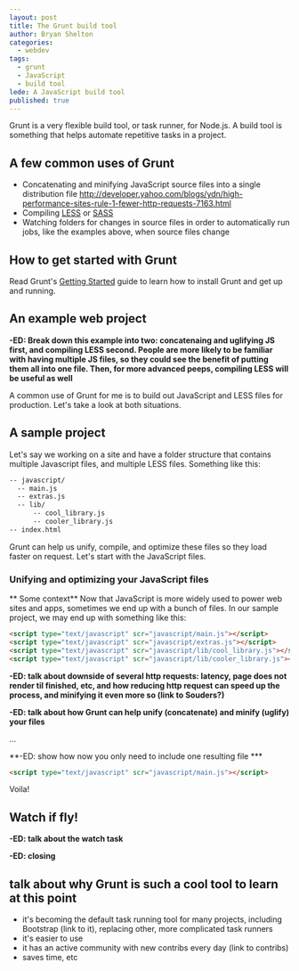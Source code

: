 ```yaml
---
layout: post
title: The Grunt build tool
author: Bryan Shelton
categories: 
  - webdev
tags: 
  - grunt
  - JavaScript
  - build tool
lede: A JavaScript build tool
published: true
---
```


Grunt is a very flexible build tool, or task runner, for Node.js. A build tool is something that helps automate repetitive tasks in a project.

## A few common uses of Grunt

- Concatenating and minifying JavaScript source files into a single distribution file http://developer.yahoo.com/blogs/ydn/high-performance-sites-rule-1-fewer-http-requests-7163.html
- Compiling [LESS](http://lesscss.org/) or [SASS](http://sass-lang.com/)
- Watching folders for changes in source files in order to automatically run jobs, like the examples above, when source files change

## How to get started with Grunt
Read Grunt's [Getting Started](http://gruntjs.com/getting-started) guide to learn how to install Grunt and get up and running.

## An example web project

**-ED: Break down this example into two: concatenaing and uglifying JS first, and compiling LESS second. People are more likely to be familiar with having multiple JS files, so they could see the benefit of putting them all into one file. Then, for more advanced peeps, compiling LESS will be useful as well**

A common use of Grunt for me is to build out JavaScript and LESS files for production. Let's take a look at both situations.

## A sample project

Let's say we working on a site and have a folder structure that contains multiple Javascript files, and multiple LESS files. Something like this:

```xml
-- javascript/
  -- main.js
  -- extras.js
  -- lib/
      -- cool_library.js
      -- cooler_library.js
-- index.html
```

Grunt can help us unify, compile, and optimize these files so they load faster on request. Let's start with the JavaScript files.

### Unifying and optimizing your JavaScript files
** Some context**
Now that JavaScript is more widely used to power web sites and apps, sometimes we end up with a bunch of files. In our sample project, we may end up with something like this:

```html
<script type="text/javascript" scr="javascript/main.js"></script>
<script type="text/javascript" scr="javascript/extras.js"></script>
<script type="text/javascript" scr="javascript/lib/cool_library.js"></script>
<script type="text/javascript" scr="javascript/lib/cooler_library.js"></script>
```
**-ED: talk about downside of several http requests: latency, page does not render til finished, etc, and how reducing http request can speed up the process, and minifying it even more so (link to Souders?)**

**-ED: talk about how Grunt can help unify (concatenate) and minify (uglify) your files**

...

**-ED: show how now you only need to include one resulting file ***
```html
<script type="text/javascript" scr="javascript/main.js"></script>
```

Voila!

## Watch if fly!
**-ED: talk about the watch task**

**-ED: closing**
## talk about why Grunt is such a cool tool to learn at this point
- it's becoming the default task running tool for many projects, including Bootstrap (link to it), replacing other, more complicated task runners
- it's easier to use
- it has an active community with new contribs every day (link to contribs)
- saves time, etc